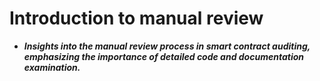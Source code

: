 # Introduction to manual review
- ***Insights into the manual review process in smart contract auditing, emphasizing the importance of detailed code and documentation examination.***

## 